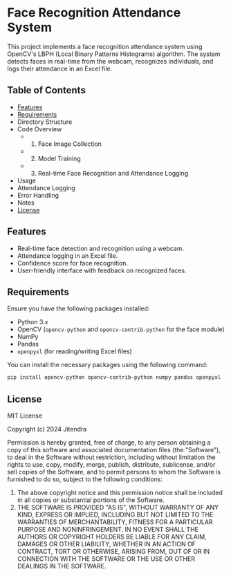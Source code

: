 # Face Recognition Attendance System

This project implements a face recognition attendance system using OpenCV's LBPH (Local Binary Patterns Histograms) algorithm. The system detects faces in real-time from the webcam, recognizes individuals, and logs their attendance in an Excel file.

## Table of Contents

- [Features](#features)
- [Requirements](#requirements)
- Directory Structure
- Code Overview
  - 1. Face Image Collection
  - 2. Model Training
  - 3. Real-time Face Recognition and Attendance Logging
- Usage
- Attendance Logging
- Error Handling
- Notes
- [License](#license)

## Features

- Real-time face detection and recognition using a webcam.
- Attendance logging in an Excel file.
- Confidence score for face recognition.
- User-friendly interface with feedback on recognized faces.

## Requirements

Ensure you have the following packages installed:

- Python 3.x
- OpenCV (`opencv-python` and `opencv-contrib-python` for the face module)
- NumPy
- Pandas
- `openpyxl` (for reading/writing Excel files)

You can install the necessary packages using the following command:

```bash
pip install opencv-python opencv-contrib-python numpy pandas openpyxl
```
## License

MIT License

Copyright (c) 2024 Jitendra

Permission is hereby granted, free of charge, to any person obtaining a copy of this software and associated documentation files (the "Software"), to deal in the Software without restriction, including without limitation the rights to use, copy, modify, merge, publish, distribute, sublicense, and/or sell copies of the Software, and to permit persons to whom the Software is furnished to do so, subject to the following conditions:

1. The above copyright notice and this permission notice shall be included in all copies or substantial portions of the Software.
2. THE SOFTWARE IS PROVIDED "AS IS", WITHOUT WARRANTY OF ANY KIND, EXPRESS OR IMPLIED, INCLUDING BUT NOT LIMITED TO THE WARRANTIES OF MERCHANTABILITY, FITNESS FOR A PARTICULAR PURPOSE AND NONINFRINGEMENT. IN NO EVENT SHALL THE AUTHORS OR COPYRIGHT HOLDERS BE LIABLE FOR ANY CLAIM, DAMAGES OR OTHER LIABILITY, WHETHER IN AN ACTION OF CONTRACT, TORT OR OTHERWISE, ARISING FROM, OUT OF OR IN CONNECTION WITH THE SOFTWARE OR THE USE OR OTHER DEALINGS IN THE SOFTWARE.

